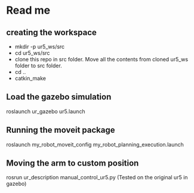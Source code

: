 # Read me
## creating the workspace
- mkdir -p ur5_ws/src
- cd ur5_ws/src
- clone this repo in src folder. Move all the contents from cloned ur5_ws folder to src folder.
- cd ..
- catkin_make


## Load the gazebo simulation
roslaunch ur_gazebo ur5.launch

## Running the moveit package
roslaunch my_robot_moveit_config my_robot_planning_execution.launch 

## Moving the arm to custom position
rosrun ur_description manual_control_ur5.py (Tested on the original ur5 in gazebo)
